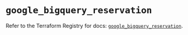 # `google_bigquery_reservation`

Refer to the Terraform Registry for docs: [`google_bigquery_reservation`](https://registry.terraform.io/providers/hashicorp/google-beta/6.25.0/docs/resources/google_bigquery_reservation).
